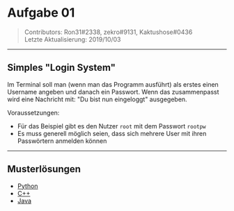 # Aufgabe 01
> Contributors: Ron31#2338, zekro#9131, Kaktushose#0436  
> Letzte Aktualisierung:  2019/10/03

---

## Simples "Login System"

Im Terminal soll man (wenn man das Programm ausführt) als erstes einen Username angeben und danach ein Passwort. Wenn das zusammenpasst wird eine Nachricht mit: "Du bist nun eingeloggt" ausgegeben.

Voraussetzungen:
- Für das Beispiel gibt es den Nutzer `root` mit dem Passwort `rootpw`
- Es muss generell möglich seien, dass sich mehrere User mit ihren Passwörtern anmelden können

---

## Musterlösungen

- [Python](loesungen/python/1.py)
- [C++](loesungen/cpp)
- [Java](loesungen/java/Main.java)
